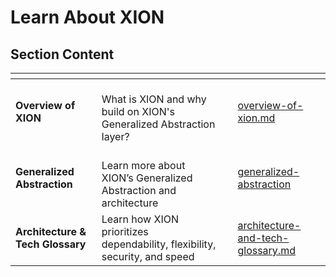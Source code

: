 # Learn About XION

## Section Content

<table data-view="cards"><thead><tr><th></th><th></th><th></th><th data-hidden data-card-target data-type="content-ref"></th></tr></thead><tbody><tr><td><strong>Overview of XION</strong></td><td><br>What is XION and why build on XION's Generalized Abstraction layer?</td><td></td><td><a href="overview-of-xion.md">overview-of-xion.md</a></td></tr><tr><td><strong>Generalized Abstraction</strong></td><td><br>Learn more about XION’s Generalized Abstraction and architecture</td><td></td><td><a href="generalized-abstraction/">generalized-abstraction</a></td></tr><tr><td><strong>Architecture &#x26; Tech Glossary</strong></td><td>Learn how XION prioritizes dependability, flexibility, security, and speed</td><td></td><td><a href="architecture-and-tech-glossary.md">architecture-and-tech-glossary.md</a></td></tr></tbody></table>

